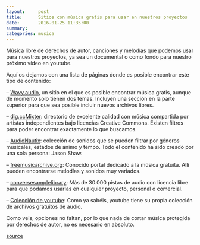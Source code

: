 ```yaml
---
layout:     post
title:      Sitios con música gratis para usar en nuestros proyectos
date:       2016-01-25 11:35:00
summary:
categories: musica
---
```


Música libre de derechos de autor, canciones y melodías que podemos usar para nuestros proyectos, ya sea un documental o como fondo para nuestro próximo vídeo en youtube.

Aquí os dejamos con una lista de páginas donde es posible encontrar este tipo de contenido:

– <a href="http://wavy.audio" target="_blank">Wavy.audio</a>, un sitio en el que es posible encontrar música gratis, aunque de momento solo tienen dos temas. Incluyen una sección en la parte superior para que sea posible incluir nuevos archivos libres.

– <a href="http://dig.ccmixter.org/dig?dig-lic=safe" target="_blank">dig.ccMixter</a>: directorio de excelente calidad con música compartida por artistas independientes bajo licencias Creative Commons. Existen filtros para poder encontrar exactamente lo que buscamos.

– <a href="http://audionautix.com/" target="_blank">AudioNautix</a>: colección de sonidos que se pueden filtrar por géneros musicales, estados de ánimo y tempo. Todo el contenido ha sido creado por una sola persona: Jason Shaw.

– <a href="http://freemusicarchive.org/" target="_blank">freemusicarchive.org</a>: Conocido portal dedicado a la música gratuita. Allí pueden encontrarse melodías y sonidos muy variados.

– <a href="https://www.conversesamplelibrary.com/" target="_blank">conversesamplelibrary</a>: Más de 30.000 pistas de audio con licencia libre para que podamos usarlas en cualquier proyecto, personal o comercial.

– <a href="https://www.youtube.com/audiolibrary/music" target="_blank">Colección de youtube</a>: Como ya sabéis, youtube tiene su propia colección de archivos gratuitos de audio.

Como veis, opciones no faltan, por lo que nada de cortar música protegida por derechos de autor, no es necesario en absoluto.

<a href="http://wwwhatsnew.com/2016/01/25/sitios-con-musica-gratis-para-usar-en-nuestros-proyectos/">source</a>
